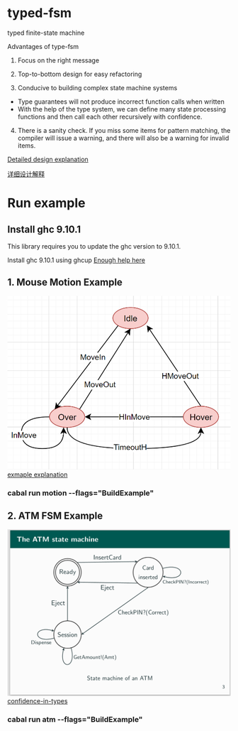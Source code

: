 typed-fsm
==========

typed finite-state machine

Advantages of type-fsm
1. Focus on the right message

2. Top-to-bottom design for easy refactoring

3. Conducive to building complex state machine systems

  + Type guarantees will not produce incorrect function calls when written
  + With the help of the type system, we can define many state processing functions and then call each other recursively with confidence.

4. There is a sanity check. If you miss some items for pattern matching, the compiler will issue a warning, and there will also be a warning for invalid items.

[Detailed design explanation](./more-en.md)

[详细设计解释](./more.md)

# Run example
## Install ghc 9.10.1
This library requires you to update the ghc version to 9.10.1.

Install ghc 9.10.1 using ghcup [Enough help here](https://discourse.haskell.org/t/ghc-9-10-1-alpha1-is-now-available/9048)

## 1. Mouse Motion Example
![msg](data/png/motion_trans_msg.png)
[exmaple explanation](./more-en.md)
### cabal run motion  --flags="BuildExample"

## 2. ATM FSM Example
![msg](data/png/atm.png)
[confidence-in-types](https://github.com/CodingCellist/talks/blob/main/2024-03-06-spls-st-andrews/confidence-in-types.pdf)
### cabal run atm  --flags="BuildExample"
